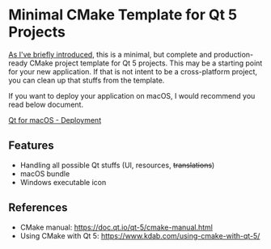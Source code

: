# Minimal CMake Template for Qt 5 Projects

[As I've briefly introduced](https://www.euler.kr/trl/2014/08/19/minimal-cmake-template/), this is a minimal, but complete and production-ready CMake project template for Qt 5 projects. This may be a starting point for your new application. If that is not intent to be a cross-platform project, you can clean up that stuffs from the template.

If you want to deploy your application on macOS, I would recommend you read below document.

[Qt for macOS - Deployment](https://doc.qt.io/qt-5/macos-deployment.html)

## Features
  * Handling all possible Qt stuffs (UI, resources, ~~translations~~)
  * macOS bundle
  * Windows executable icon

## References
  * CMake manual: https://doc.qt.io/qt-5/cmake-manual.html
  * Using CMake with Qt 5: https://www.kdab.com/using-cmake-with-qt-5/
